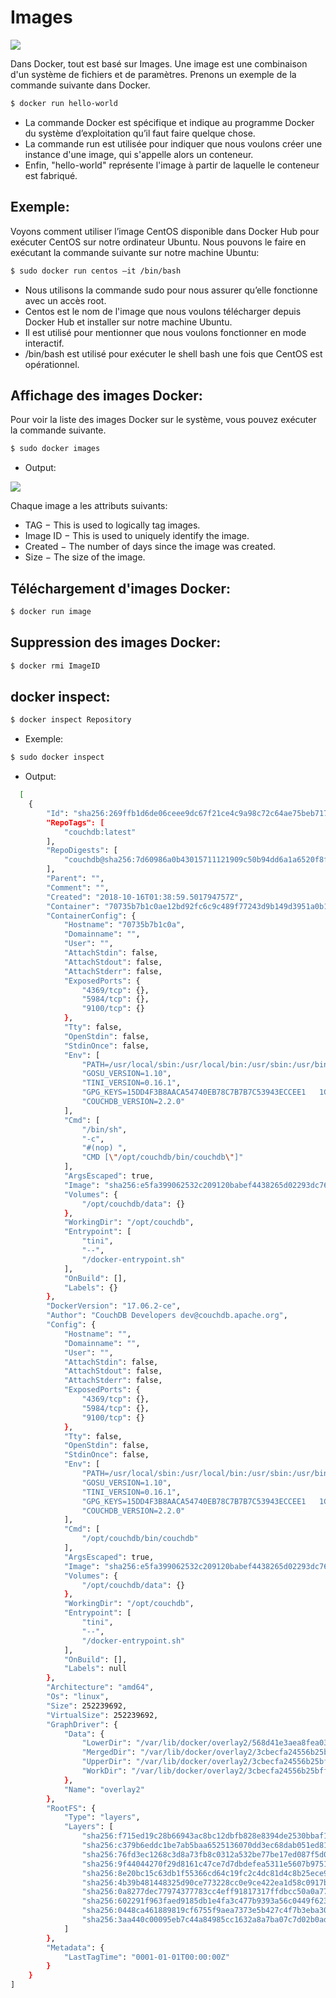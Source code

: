 # Images

![](docker-flow.png)

Dans Docker, tout est basé sur Images. Une image est une combinaison d'un système de fichiers et de paramètres. Prenons un exemple de la commande suivante dans Docker.
```sh
$ docker run hello-world 
```
* La commande Docker est spécifique et indique au programme Docker du système d’exploitation qu’il faut faire quelque chose.
* La commande run est utilisée pour indiquer que nous voulons créer une instance d'une image, qui s'appelle alors un conteneur.
* Enfin, "hello-world" représente l'image à partir de laquelle le conteneur est fabriqué.

## Exemple:
Voyons comment utiliser l’image CentOS disponible dans Docker Hub pour exécuter CentOS sur notre ordinateur Ubuntu. Nous pouvons le faire en exécutant la commande suivante sur notre machine Ubuntu:
```sh
$ sudo docker run centos –it /bin/bash
```
* Nous utilisons la commande sudo pour nous assurer qu’elle fonctionne avec un accès root.
* Centos est le nom de l'image que nous voulons télécharger depuis Docker Hub et installer sur notre machine Ubuntu.
* Il est utilisé pour mentionner que nous voulons fonctionner en mode interactif.
* /bin/bash est utilisé pour exécuter le shell bash une fois que CentOS est opérationnel.

## Affichage des images Docker:
Pour voir la liste des images Docker sur le système, vous pouvez exécuter la commande suivante.
```sh
$ sudo docker images
```
* Output:

![](dockerimages.png)

Chaque image a les attributs suivants:
* TAG − This is used to logically tag images.
* Image ID − This is used to uniquely identify the image.
* Created − The number of days since the image was created.
* Size − The size of the image.

## Téléchargement d'images Docker:
```sh
$ docker run image
```

## Suppression des images Docker:
```sh
$ docker rmi ImageID
```

## docker inspect:
```sh
$ docker inspect Repository
```
* Exemple:
```sh
$ sudo docker inspect
```
  * Output:
```sh
  [
    {
        "Id": "sha256:269ffb1d6de06ceee9dc67f21ce4c9a98c72c64ae75beb717cd3891f6f17c24b",
        "RepoTags": [
            "couchdb:latest"
        ],
        "RepoDigests": [
            "couchdb@sha256:7d60986a0b43015711121909c50b94dd6a1a6520f8f4bc72f52109b9ea8a17ad"
        ],
        "Parent": "",
        "Comment": "",
        "Created": "2018-10-16T01:38:59.501794757Z",
        "Container": "70735b7b1c0ae12bd92fc6c9c489f77243d9b149d3951a0b1250fd442c3cf837",
        "ContainerConfig": {
            "Hostname": "70735b7b1c0a",
            "Domainname": "",
            "User": "",
            "AttachStdin": false,
            "AttachStdout": false,
            "AttachStderr": false,
            "ExposedPorts": {
                "4369/tcp": {},
                "5984/tcp": {},
                "9100/tcp": {}
            },
            "Tty": false,
            "OpenStdin": false,
            "StdinOnce": false,
            "Env": [
                "PATH=/usr/local/sbin:/usr/local/bin:/usr/sbin:/usr/bin:/sbin:/bin",
                "GOSU_VERSION=1.10",
                "TINI_VERSION=0.16.1",
                "GPG_KEYS=15DD4F3B8AACA54740EB78C7B7B7C53943ECCEE1   1CFBFA43C19B6DF4A0CA3934669C02FFDF3CEBA3   25BBBAC113C1BFD5AA594A4C9F96B92930380381   4BFCA2B99BADC6F9F105BEC9C5E32E2D6B065BFB   5D680346FAA3E51B29DBCB681015F68F9DA248BC   7BCCEB868313DDA925DF1805ECA5BCB7BB9656B0   C3F4DFAEAD621E1C94523AEEC376457E61D50B88   D2B17F9DA23C0A10991AF2E3D9EE01E47852AEE4   E0AF0A194D55C84E4A19A801CDB0C0F904F4EE9B   29E4F38113DF707D722A6EF91FE9AF73118F1A7C   2EC788AE3F239FA13E82D215CDE711289384AE37",
                "COUCHDB_VERSION=2.2.0"
            ],
            "Cmd": [
                "/bin/sh",
                "-c",
                "#(nop) ",
                "CMD [\"/opt/couchdb/bin/couchdb\"]"
            ],
            "ArgsEscaped": true,
            "Image": "sha256:e5fa399062532c209120babef4438265d02293dc766b410b42c4df6d888afc85",
            "Volumes": {
                "/opt/couchdb/data": {}
            },
            "WorkingDir": "/opt/couchdb",
            "Entrypoint": [
                "tini",
                "--",
                "/docker-entrypoint.sh"
            ],
            "OnBuild": [],
            "Labels": {}
        },
        "DockerVersion": "17.06.2-ce",
        "Author": "CouchDB Developers dev@couchdb.apache.org",
        "Config": {
            "Hostname": "",
            "Domainname": "",
            "User": "",
            "AttachStdin": false,
            "AttachStdout": false,
            "AttachStderr": false,
            "ExposedPorts": {
                "4369/tcp": {},
                "5984/tcp": {},
                "9100/tcp": {}
            },
            "Tty": false,
            "OpenStdin": false,
            "StdinOnce": false,
            "Env": [
                "PATH=/usr/local/sbin:/usr/local/bin:/usr/sbin:/usr/bin:/sbin:/bin",
                "GOSU_VERSION=1.10",
                "TINI_VERSION=0.16.1",
                "GPG_KEYS=15DD4F3B8AACA54740EB78C7B7B7C53943ECCEE1   1CFBFA43C19B6DF4A0CA3934669C02FFDF3CEBA3   25BBBAC113C1BFD5AA594A4C9F96B92930380381   4BFCA2B99BADC6F9F105BEC9C5E32E2D6B065BFB   5D680346FAA3E51B29DBCB681015F68F9DA248BC   7BCCEB868313DDA925DF1805ECA5BCB7BB9656B0   C3F4DFAEAD621E1C94523AEEC376457E61D50B88   D2B17F9DA23C0A10991AF2E3D9EE01E47852AEE4   E0AF0A194D55C84E4A19A801CDB0C0F904F4EE9B   29E4F38113DF707D722A6EF91FE9AF73118F1A7C   2EC788AE3F239FA13E82D215CDE711289384AE37",
                "COUCHDB_VERSION=2.2.0"
            ],
            "Cmd": [
                "/opt/couchdb/bin/couchdb"
            ],
            "ArgsEscaped": true,
            "Image": "sha256:e5fa399062532c209120babef4438265d02293dc766b410b42c4df6d888afc85",
            "Volumes": {
                "/opt/couchdb/data": {}
            },
            "WorkingDir": "/opt/couchdb",
            "Entrypoint": [
                "tini",
                "--",
                "/docker-entrypoint.sh"
            ],
            "OnBuild": [],
            "Labels": null
        },
        "Architecture": "amd64",
        "Os": "linux",
        "Size": 252239692,
        "VirtualSize": 252239692,
        "GraphDriver": {
            "Data": {
                "LowerDir": "/var/lib/docker/overlay2/568d41e3aea8fea032fe13a8d8812c40673ede17534e806781e10d2a7a50726b/diff:/var/lib/docker/overlay2/3544503aac04726cd6cd895b5158b47adee005f5155a9e5c71ce6b1a82805cb6/diff:/var/lib/docker/overlay2/23492bec80154e2f3aa079902f5dbfb166c35dad68bdcf66d7e732973603299e/diff:/var/lib/docker/overlay2/1dce1c692b0729aa04c8b031ac0788f59029c7edca8be25678f6305036b2f719/diff:/var/lib/docker/overlay2/51a7a05cdc92919cb5a4306e78792d5403ff0a16a7921f09aa3304b3871b4a2e/diff:/var/lib/docker/overlay2/c65cefb2e61e4a5a8af5fb90a5d3994001a61720d4bc0a4276bf683d3f9667e9/diff:/var/lib/docker/overlay2/944056cd33cd8b5b2314f2bc45ce9536ea49dce0d2dc172407866731fbb976ac/diff:/var/lib/docker/overlay2/931273e9d77ff341e84c23e72f358e1095755e1ab73b43b9c920482dfd580c77/diff:/var/lib/docker/overlay2/d8e3c1e9dccdc90e1b9f74d14d28cf94878004105a81c5bd6b027716c78526cd/diff",
                "MergedDir": "/var/lib/docker/overlay2/3cbecfa24556b25bff395054f9921b7523b3dcf3e95113f8def7dfe396b05c3c/merged",
                "UpperDir": "/var/lib/docker/overlay2/3cbecfa24556b25bff395054f9921b7523b3dcf3e95113f8def7dfe396b05c3c/diff",
                "WorkDir": "/var/lib/docker/overlay2/3cbecfa24556b25bff395054f9921b7523b3dcf3e95113f8def7dfe396b05c3c/work"
            },
            "Name": "overlay2"
        },
        "RootFS": {
            "Type": "layers",
            "Layers": [
                "sha256:f715ed19c28b66943ac8bc12dbfb828e8394de2530bbaf1ecce906e748e4fdff",
                "sha256:c379b6eddc1be7ab5baa6525136070dd3ec68dab051ed811200d41141d30c1e7",
                "sha256:76fd3ec1268c3d8a73fb8c0312a532be77be17ed087f5d053b00c038c34e8a14",
                "sha256:9f44044270f29d8161c47ce7d7dbdefea5311e5607b9751659f4ddcc8f32251e",
                "sha256:8e20bc15c63db1f55366cd64c19fc2c4dc81d4c8b25ece905b1aa54d4c4529d5",
                "sha256:4b39b481448325d90ce773228cc0e9ce422ea1d58c0917b5f996f5f457bc108d",
                "sha256:0a8277dec77974377783cc4eff91817317ffdbcc50a0a7760c0e6945886b6b2f",
                "sha256:602291f963faed9185db1e4fa3c477b9393a56c0449f623f359fd07b27358aa3",
                "sha256:0448ca461889819cf6755f9aea7373e5b427c4f7b3eba30080a9919002782bdb",
                "sha256:3aa440c00095eb7c44a84985cc1632a8a7ba07c7d02b0adffa20562eef6c3e76"
            ]
        },
        "Metadata": {
            "LastTagTime": "0001-01-01T00:00:00Z"
        }
    }
]
```
















